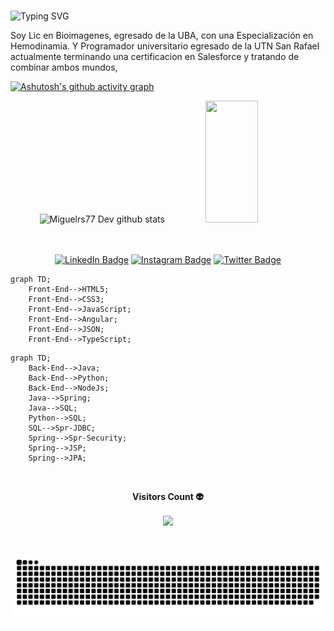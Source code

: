 # 

![Typing SVG](https://readme-typing-svg.herokuapp.com/?color=FDCB00&size=35&center=true&vCenter=true&width=1000&lines=Hola+👋👋👋Soy+Miguel👽;Welcome+to+my+GitHub+profile!)

<!------------------------------------------------------------------------------------------------------------------------------------------->
Soy Lic en Bioimagenes, egresado de la UBA, con una Especialización en Hemodinamia. Y Programador universitario egresado de la UTN San Rafael actualmente terminando una certificacion en Salesforce y tratando de combinar ambos mundos, 

<!------------------------------------------------------------------------------------------------------------------------------------------->

[![Ashutosh's github activity graph](https://github-readme-activity-graph.vercel.app/graph?username=miguelrs77&bg_color=0d1117&color=ffffff&line=00b3ff&point=f9fafa&area=true&hide_border=true)](https://github.com/ashutosh00710/github-readme-activity-graph)

<!------------------------------------------------------------------------------------------------------------------------------------------->

<div align="center">  
  <img width="49%" height="195px" src="https://github-readme-stats.vercel.app/api?username=miguelrs77&show_icons=true&count_private=true&hide_border=true&title_color=FDCB00&icon_color=FDCB00&text_color=c9d1d9&bg_color=0d1117" alt="Miguelrs77 Dev github stats" /> 
  
  <img width="41%" height="195px" src="https://github-readme-stats.vercel.app/api/top-langs/?username=miguelrs77&layout=compact&hide_border=true&title_color=FDCB00&text_color=FDCB00&bg_color=0d1117" />
</div> 

<!------------------------------------------------------------------------------------------------------------------------------------------->


  <p align="center">
    <br/><br/><a href="https://www.linkedin.com/miguel-rodriguez-saquilan-77ba04270" target="_blank"><img src="https://img.shields.io/badge/-LinkedIn-0A0A0B?logo=linkedin&style=for-the-badge&logoColor=white" alt="LinkedIn Badge" /></a>
    <a href="https://www.instagram.com/👽/" target="_blank"><img src="https://img.shields.io/badge/-Instagram-0A0A0B?logo=instagram&style=for-the-badge&logoColor=white" alt="Instagram Badge" /></a>
    <a href="https://twitter.com/👽" target="_blank"><img src="https://img.shields.io/badge/-Twitter-0A0A0B?logo=twitter&style=for-the-badge&logoColor=white" alt="Twitter Badge" /></a>
</p>

<!-------------------------------------------------------------------------------------------------------------------------------------------->

```mermaid
graph TD;
    Front-End-->HTML5;
    Front-End-->CSS3;
    Front-End-->JavaScript;
    Front-End-->Angular;
    Front-End-->JSON;
    Front-End-->TypeScript;
```
<!----------------------------------------------------------------------------------------------------------------------------------------------->

```mermaid
graph TD;
    Back-End-->Java;
    Back-End-->Python;
    Back-End-->NodeJs;
    Java-->Spring;
    Java-->SQL;
    Python-->SQL;
    SQL-->Spr-JDBC;
    Spring-->Spr-Security;
    Spring-->JSP;
    Spring-->JPA;
```
<!----------------------------------------------------------------------------------------------------------------------------------------------->

<div align="center">
<br><p align="centre"><b>Visitors Count 👽 </b></p>  
<p align="center"><img align="center" src="https://profile-counter.glitch.me/{👽}/count.svg" /></p> 
<br>
</div>

<!----------------------------------------------------------------------------------------------------------------------------------------------->

![](https://github.com/Platane/snk/raw/output/github-contribution-grid-snake.svg)
